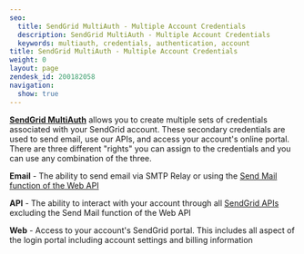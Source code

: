 ```yaml
---
seo:
  title: SendGrid MultiAuth - Multiple Account Credentials
  description: SendGrid MultiAuth - Multiple Account Credentials
  keywords: multiauth, credentials, authentication, account
title: SendGrid MultiAuth - Multiple Account Credentials
weight: 0
layout: page
zendesk_id: 200182058
navigation:
  show: true
---
```


[**SendGrid MultiAuth**](https://app.sendgrid.com/multifactor/configure) allows you to create multiple sets of credentials associated with your SendGrid account. These secondary credentials are used to send email, use our APIs, and access your account's online portal. There are three different "rights" you can assign to the credentials and you can use any combination of the three.

 

**Email** - The ability to send email via SMTP Relay or using the [Send Mail function of the Web API](http://sendgrid.com/docs/API_Reference/Web_API/mail.html)

**API** - The ability to interact with your account through all [SendGrid APIs]({{root_url}}/Classroom/Basics/API/what_are_the_sendgrid_apis_and_what_do_they_do.html) excluding the Send Mail function of the Web API

**Web** - Access to your account's SendGrid portal. This includes all aspect of the login portal including account settings and billing information

 
